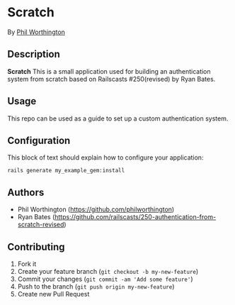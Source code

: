 # Scratch
<!-- If you'd like to use a logo instead uncomment this code and remove the text above this line

  ![Logo](URL to logo img file goes here)

-->

By [Phil Worthington](https://github.com/philworthington)


## Description
**Scratch** This is a small application used for building an authentication system from scratch based on Railscasts #250(revised) by Ryan Bates.


## Usage

This repo can be used as a guide to set up a custom authentication system.


## Configuration

This block of text should explain how to configure your application:

`rails generate my_example_gem:install`



## Authors

* Phil Worthington (https://github.com/philworthington)
* Ryan Bates (https://github.com/railscasts/250-authentication-from-scratch-revised)


## Contributing

1. Fork it
2. Create your feature branch (`git checkout -b my-new-feature`)
3. Commit your changes (`git commit -am 'Add some feature'`)
4. Push to the branch (`git push origin my-new-feature`)
5. Create new Pull Request



